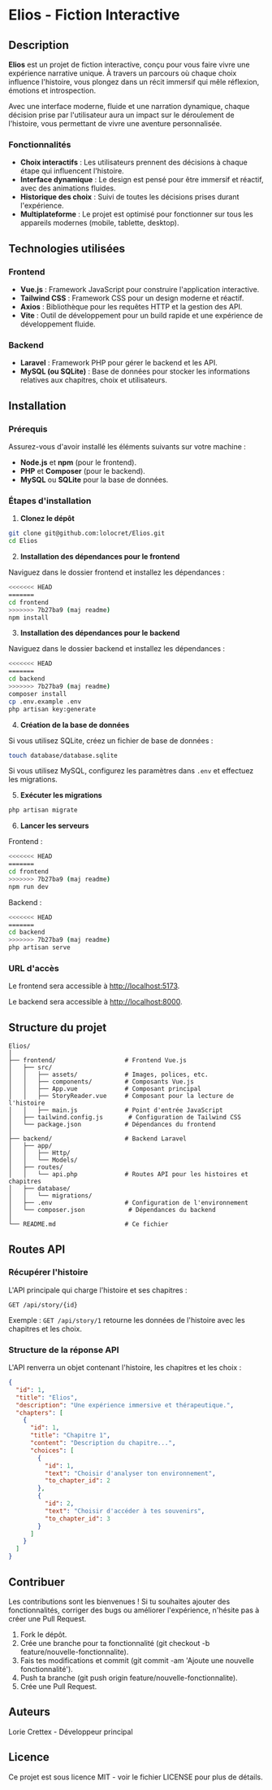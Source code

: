 # Elios - Fiction Interactive

## Description

**Elios** est un projet de fiction interactive, conçu pour vous faire vivre une expérience narrative unique. À travers un parcours où chaque choix influence l'histoire, vous plongez dans un récit immersif qui mêle réflexion, émotions et introspection.

Avec une interface moderne, fluide et une narration dynamique, chaque décision prise par l'utilisateur aura un impact sur le déroulement de l'histoire, vous permettant de vivre une aventure personnalisée.

### Fonctionnalités

* **Choix interactifs** : Les utilisateurs prennent des décisions à chaque étape qui influencent l'histoire.
* **Interface dynamique** : Le design est pensé pour être immersif et réactif, avec des animations fluides.
* **Historique des choix** : Suivi de toutes les décisions prises durant l'expérience.
* **Multiplateforme** : Le projet est optimisé pour fonctionner sur tous les appareils modernes (mobile, tablette, desktop).

## Technologies utilisées

### Frontend

* **Vue.js** : Framework JavaScript pour construire l'application interactive.
* **Tailwind CSS** : Framework CSS pour un design moderne et réactif.
* **Axios** : Bibliothèque pour les requêtes HTTP et la gestion des API.
* **Vite** : Outil de développement pour un build rapide et une expérience de développement fluide.

### Backend

* **Laravel** : Framework PHP pour gérer le backend et les API.
* **MySQL (ou SQLite)** : Base de données pour stocker les informations relatives aux chapitres, choix et utilisateurs.

## Installation

### Prérequis

Assurez-vous d'avoir installé les éléments suivants sur votre machine :

* **Node.js** et **npm** (pour le frontend).
* **PHP** et **Composer** (pour le backend).
* **MySQL** ou **SQLite** pour la base de données.

### Étapes d'installation

1. **Clonez le dépôt**

```bash
git clone git@github.com:lolocret/Elios.git
cd Elios
```

2. **Installation des dépendances pour le frontend**

Naviguez dans le dossier frontend et installez les dépendances :

```bash
<<<<<<< HEAD
=======
cd frontend
>>>>>>> 7b27ba9 (maj readme)
npm install
```

3. **Installation des dépendances pour le backend**

Naviguez dans le dossier backend et installez les dépendances :

```bash
<<<<<<< HEAD
=======
cd backend
>>>>>>> 7b27ba9 (maj readme)
composer install
cp .env.example .env
php artisan key:generate
```

4. **Création de la base de données**

Si vous utilisez SQLite, créez un fichier de base de données :

```bash
touch database/database.sqlite
```

Si vous utilisez MySQL, configurez les paramètres dans `.env` et effectuez les migrations.

5. **Exécuter les migrations**

```bash
php artisan migrate
```

6. **Lancer les serveurs**

Frontend :

```bash
<<<<<<< HEAD
=======
cd frontend
>>>>>>> 7b27ba9 (maj readme)
npm run dev
```

Backend :

```bash
<<<<<<< HEAD
=======
cd backend
>>>>>>> 7b27ba9 (maj readme)
php artisan serve
```

### URL d'accès

Le frontend sera accessible à [http://localhost:5173](http://localhost:5173).

Le backend sera accessible à [http://localhost:8000](http://localhost:8000).

## Structure du projet

```
Elios/
│
├── frontend/                   # Frontend Vue.js
│   ├── src/
│   │   ├── assets/             # Images, polices, etc.
│   │   ├── components/         # Composants Vue.js
│   │   ├── App.vue             # Composant principal
│   │   ├── StoryReader.vue     # Composant pour la lecture de l'histoire
│   │   ├── main.js             # Point d'entrée JavaScript
│   ├── tailwind.config.js       # Configuration de Tailwind CSS
│   └── package.json            # Dépendances du frontend
│
├── backend/                    # Backend Laravel
│   ├── app/
│   │   ├── Http/
│   │   └── Models/
│   ├── routes/
│   │   └── api.php             # Routes API pour les histoires et chapitres
│   ├── database/
│   │   └── migrations/
│   ├── .env                    # Configuration de l'environnement
│   └── composer.json            # Dépendances du backend
│
└── README.md                   # Ce fichier
```

## Routes API

### Récupérer l'histoire

L'API principale qui charge l'histoire et ses chapitres :

```http
GET /api/story/{id}
```

Exemple : `GET /api/story/1` retourne les données de l'histoire avec les chapitres et les choix.

### Structure de la réponse API

L'API renverra un objet contenant l'histoire, les chapitres et les choix :

```json
{
  "id": 1,
  "title": "Elios",
  "description": "Une expérience immersive et thérapeutique.",
  "chapters": [
    {
      "id": 1,
      "title": "Chapitre 1",
      "content": "Description du chapitre...",
      "choices": [
        {
          "id": 1,
          "text": "Choisir d'analyser ton environnement",
          "to_chapter_id": 2
        },
        {
          "id": 2,
          "text": "Choisir d'accéder à tes souvenirs",
          "to_chapter_id": 3
        }
      ]
    }
  ]
}
```

## Contribuer

Les contributions sont les bienvenues ! Si tu souhaites ajouter des fonctionnalités, corriger des bugs ou améliorer l'expérience, n'hésite pas à créer une Pull Request.

1. Fork le dépôt.
2. Crée une branche pour ta fonctionnalité (git checkout -b feature/nouvelle-fonctionnalite).
3. Fais tes modifications et commit (git commit -am 'Ajoute une nouvelle fonctionnalité').
4. Push ta branche (git push origin feature/nouvelle-fonctionnalite).
5. Crée une Pull Request.

## Auteurs

Lorie Crettex - Développeur principal

## Licence

Ce projet est sous licence MIT - voir le fichier LICENSE pour plus de détails.

